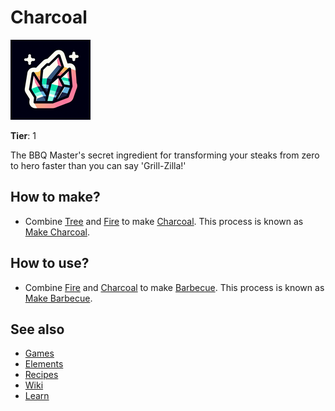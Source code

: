 # Charcoal

![](../images/item.charcoal.png)

**Tier**: 1

The BBQ Master's secret ingredient for transforming your steaks from zero to hero faster than you can say 'Grill-Zilla!'

## How to make?

* Combine [Tree](/wiki/elements/tree) and [Fire](/wiki/elements/fire) to make [Charcoal](/wiki/elements/charcoal). This process is known as [Make Charcoal](/wiki/recipes/make-charcoal).

## How to use?

* Combine [Fire](/wiki/elements/fire) and [Charcoal](/wiki/elements/charcoal) to make [Barbecue](/wiki/elements/barbecue). This process is known as [Make Barbecue](/wiki/recipes/make-barbecue).

## See also

* [Games](/wiki/games)
* [Elements](/wiki/elements)
* [Recipes](/wiki/recipes)
* [Wiki](/wiki/index)
* [Learn](/learn/index)